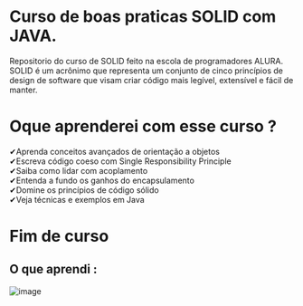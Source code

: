 # Curso de boas praticas SOLID com JAVA.
Repositorio do curso de SOLID feito na escola de programadores ALURA. SOLID é um acrônimo que representa um conjunto de cinco princípios de design de software que visam criar código mais legível, extensível e fácil de manter. 

# Oque aprenderei com esse curso ?<br>
✔Aprenda conceitos avançados de orientação a objetos<br>
✔Escreva código coeso com Single Responsibility Principle<br>
✔Saiba como lidar com acoplamento<br>
✔Entenda a fundo os ganhos do encapsulamento<br>
✔Domine os princípios de código sólido<br>
✔Veja técnicas e exemplos em Java<br>


# Fim de curso
## O que aprendi :
![image](https://github.com/im2back/Curso-De-SOLID-java/assets/117541466/e04ffe1d-4c14-41a0-9884-bc64bb188a7f)
